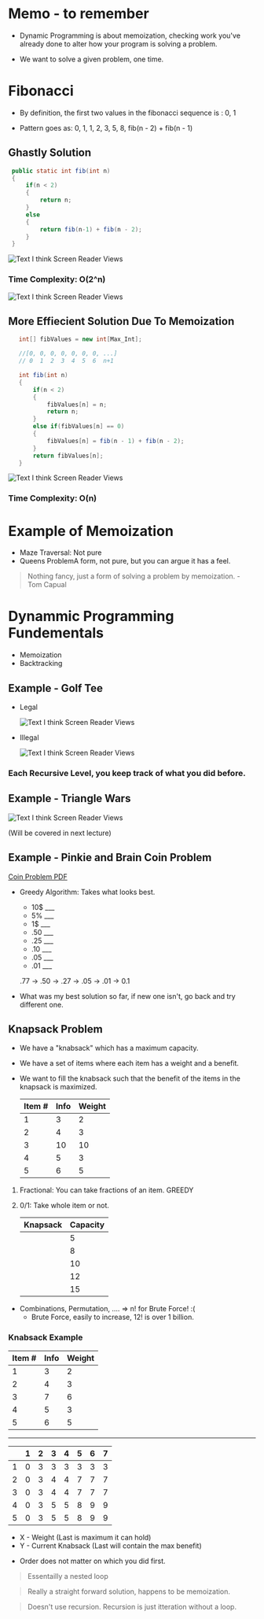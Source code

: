 # Memo - to remember

* Dynamic Programming is about memoization, checking work you've already done to alter how your program is solving a problem.

* We want to solve a given problem, one time.

# Fibonacci

* By definition, the first two values in the fibonacci sequence is : 0, 1

* Pattern goes as: 0, 1, 1, 2, 3, 5, 8, fib(n - 2) + fib(n - 1)

## Ghastly Solution

 ```java
  public static int fib(int n)
  {
      if(n < 2)
      {
          return n;
      }
      else
      {
          return fib(n-1) + fib(n - 2);
      }
  }
  ```


![Text I think Screen Reader Views](ScreenShotsOfLecture/showing-time-complexity.png "Tree Diagram of \"Ghastly\" Version of Solution.")


### Time Complexity: O(2^n)



![Text I think Screen Reader Views](./ScreenShotsOfLecture/tree-diagram.jpg "Tree Diagram of \"Ghastly\" Version of Solution.")

## More Effiecient Solution Due To Memoization

 ```java
    int[] fibValues = new int[Max_Int];

    //[0, 0, 0, 0, 0, 0, 0, ...]
    // 0  1  2  3  4  5  6  n+1

    int fib(int n)
    {
        if(n < 2)
        {
            fibValues[n] = n;
            return n;
        }
        else if(fibValues[n] == 0)
        {
            fibValues[n] = fib(n - 1) + fib(n - 2);
        }
        return fibValues[n];
    }
  ```

  ![Text I think Screen Reader Views](ScreenShotsOfLecture/showing-time-complexity-non-ghastly.png "Tree Diagram of \"Ghastly\" Version of Solution.")

### Time Complexity: O(n)

  # Example of Memoization

  * Maze Traversal: Not pure
  * Queens ProblemA form, not pure, but you can argue it has a feel.

  > Nothing fancy, just a form of solving a problem by memoization. - Tom Capual



# Dynammic Programming Fundementals
* Memoization
* Backtracking

## Example - Golf Tee

* Legal

  ![Text I think Screen Reader Views](MyDrawings/Legal.png "Tree Diagram of \"Ghastly\" Version of Solution.")

* Illegal 

  ![Text I think Screen Reader Views](MyDrawings/Illegal.png "Tree Diagram of \"Ghastly\" Version of Solution.")

### Each Recursive Level, you keep track of what you did before.

## Example - Triangle Wars

  ![Text I think Screen Reader Views](MyDrawings/triangle-wars.png "Tree Diagram of \"Ghastly\" Version of Solution.")

  (Will be covered in next lecture)

## Example - Pinkie and Brain Coin Problem

[Coin Problem PDF](./Handouts/ContestQuestionFromStudent.pdf "Coin Prolem PDF")

* Greedy Algorithm: Takes what looks best.

  *   10$     ___
  *    5%     ___
  *    1$     ___
  *  .50      ___
  *  .25      ___
  *  .10      ___
  *  .05      ___
  *  .01      ___

    .77 -> .50 -> .27 -> .05 -> .01 -> 0.1



* What was my best solution so far, if new one isn't, go back and try different one.


## Knapsack Problem
* We have a "knabsack" which has a maximum capacity. 
* We have a set of items where each item has a weight and a benefit.
* We want to fill the knabsack such that the benefit of the items in the knapsack is maximized.

    | Item #          | Info | Weight |
    | ------        | ----   | ----   |
    | 1             | 3      | 2
    | 2             | 4      | 3
    | 3             | 10     | 10
    | 4             | 5      | 3
    | 5             | 6      | 5

1. Fractional: You can take fractions of an item. GREEDY
2. 0/1: Take whole item or not.

    | Knapsack      | Capacity
    | ------        | ----   
    |               | 5      
    |               | 8      
    |               | 10     
    |               | 12      
    |               | 15 


* Combinations, Permutation, .... => n! for Brute Force! :( 
    * Brute Force, easily to increase, 12! is over 1 billion.

### Knabsack Example


| Item #          | Info | Weight |
| ------        | ----   | ----   |
| 1             | 3      | 2
| 2             | 4      | 3
| 3             | 7      | 6
| 4             | 5      | 3
| 5             | 6      | 5

______

|   | 1 | 2 | 3 | 4 | 5 | 6 | 7 |
| - | - | - | - | - | - | - | - |
| 1 | 0 | 3 | 3 | 3 | 3 | 3 | 3 |
| 2 | 0 | 3 | 4 | 4 | 7 | 7 | 7 |
| 3 | 0 | 3 | 4 | 4 | 7 | 7 | 7 |
| 4 | 0 | 3 | 5 | 5 | 8 | 9 | 9 |
| 5 | 0 | 3 | 5 | 5 | 8 | 9 | 9 | 


- X - Weight (Last is maximum it can hold)
- Y - Current Knabsack (Last will contain the max benefit)

* Order does not matter on which you did first.

> Essentailly a nested loop

> Really a straight forward solution, happens to be memoization.

> Doesn't use recursion. Recursion is just itteration without a loop.